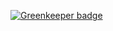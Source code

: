 

[![Greenkeeper badge](https://badges.greenkeeper.io/sethbergman/ha-catatlyst-test.svg)](https://greenkeeper.io/)